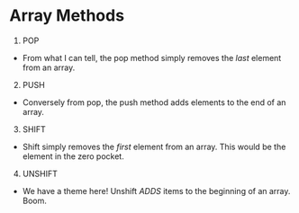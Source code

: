 # Array Methods
1. POP
* From what I can tell, the pop method simply removes the *last* element from an array.
2. PUSH
* Conversely from pop, the push method adds elements to the end of an array.
3. SHIFT
* Shift simply removes the *first* element from an array. This would be the element in the zero pocket.
4. UNSHIFT
* We have a theme here! Unshift *ADDS* items to the beginning of an array. Boom.
